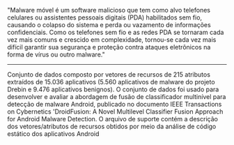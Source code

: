 "Malware móvel é um software malicioso que tem como alvo telefones celulares ou assistentes pessoais digitais (PDA) habilitados 
sem fio, causando o colapso do sistema e perda ou vazamento de informações confidenciais. Como os telefones sem fio e as redes 
PDA se tornaram cada vez mais comuns e crescido em complexidade, tornou-se cada vez mais difícil garantir sua segurança e 
proteção contra ataques eletrônicos na forma de vírus ou outro malware."

-------------------------------------------------------------------------------------------------------------------------------

Conjunto de dados composto por vetores de recursos de 215 atributos extraídos de 15.036 aplicativos (5.560 aplicativos de 
malware do projeto Drebin e 9.476 aplicativos benignos). O conjunto de dados foi usado para desenvolver e avaliar a abordagem 
de fusão de classificador multinível para detecção de malware Android, publicado no documento IEEE Transactions on Cybernetics 
'DroidFusion: A Novel Multilevel Classifier Fusion Approach for Android Malware Detection. O arquivo de suporte contém a 
descrição dos vetores/atributos de recursos obtidos por meio da análise de código estático dos aplicativos Android
